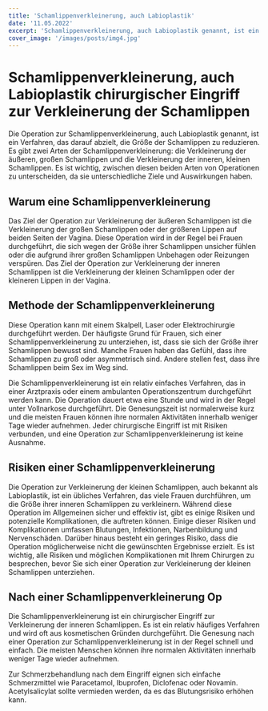 ```yaml
---
title: 'Schamlippenverkleinerung, auch Labioplastik'
date: '11.05.2022'
excerpt: 'Schamlippenverkleinerung, auch Labioplastik genannt, ist ein chirurgischer Eingriff zur Verkleinerung der Schamlippen.'
cover_image: '/images/posts/img4.jpg'
---
```

# Schamlippenverkleinerung, auch Labioplastik chirurgischer Eingriff zur Verkleinerung der Schamlippen

Die Operation zur Schamlippenverkleinerung, auch Labioplastik genannt, ist ein Verfahren, das darauf abzielt, die Größe der Schamlippen zu reduzieren. Es gibt zwei Arten der Schamlippenverkleinerung: die Verkleinerung der äußeren, großen Schamlippen und die Verkleinerung der inneren, kleinen Schamlippen. Es ist wichtig, zwischen diesen beiden Arten von Operationen zu unterscheiden, da sie unterschiedliche Ziele und Auswirkungen haben.

## Warum eine Schamlippenverkleinerung

Das Ziel der Operation zur Verkleinerung der äußeren Schamlippen ist die Verkleinerung der großen Schamlippen oder der größeren Lippen auf beiden Seiten der Vagina. Diese Operation wird in der Regel bei Frauen durchgeführt, die sich wegen der Größe ihrer Schamlippen unsicher fühlen oder die aufgrund ihrer großen Schamlippen Unbehagen oder Reizungen verspüren. Das Ziel der Operation zur Verkleinerung der inneren Schamlippen ist die Verkleinerung der kleinen Schamlippen oder der kleineren Lippen in der Vagina.

## Methode der Schamlippenverkleinerung 

Diese Operation kann mit einem Skalpell, Laser oder Elektrochirurgie durchgeführt werden. Der häufigste Grund für Frauen, sich einer Schamlippenverkleinerung zu unterziehen, ist, dass sie sich der Größe ihrer Schamlippen bewusst sind. Manche Frauen haben das Gefühl, dass ihre Schamlippen zu groß oder asymmetrisch sind. Andere stellen fest, dass ihre Schamlippen beim Sex im Weg sind.

Die Schamlippenverkleinerung ist ein relativ einfaches Verfahren, das in einer Arztpraxis oder einem ambulanten Operationszentrum durchgeführt werden kann. Die Operation dauert etwa eine Stunde und wird in der Regel unter Vollnarkose durchgeführt. Die Genesungszeit ist normalerweise kurz und die meisten Frauen können ihre normalen Aktivitäten innerhalb weniger Tage wieder aufnehmen. Jeder chirurgische Eingriff ist mit Risiken verbunden, und eine Operation zur Schamlippenverkleinerung ist keine Ausnahme.

## Risiken einer Schamlippenverkleinerung

Die Operation zur Verkleinerung der kleinen Schamlippen, auch bekannt als Labioplastik, ist ein übliches Verfahren, das viele Frauen durchführen, um die Größe ihrer inneren Schamlippen zu verkleinern. Während diese Operation im Allgemeinen sicher und effektiv ist, gibt es einige Risiken und potenzielle Komplikationen, die auftreten können. Einige dieser Risiken und Komplikationen umfassen Blutungen, Infektionen, Narbenbildung und Nervenschäden. Darüber hinaus besteht ein geringes Risiko, dass die Operation möglicherweise nicht die gewünschten Ergebnisse erzielt. Es ist wichtig, alle Risiken und möglichen Komplikationen mit Ihrem Chirurgen zu besprechen, bevor Sie sich einer Operation zur Verkleinerung der kleinen Schamlippen unterziehen.

## Nach einer Schamlippenverkleinerung Op

Die Schamlippenverkleinerung ist ein chirurgischer Eingriff zur Verkleinerung der inneren Schamlippen. Es ist ein relativ häufiges Verfahren und wird oft aus kosmetischen Gründen durchgeführt. Die Genesung nach einer Operation zur Schamlippenverkleinerung ist in der Regel schnell und einfach. Die meisten Menschen können ihre normalen Aktivitäten innerhalb weniger Tage wieder aufnehmen.

Zur Schmerzbehandlung nach dem Eingriff eignen sich einfache Schmerzmittel wie Paracetamol, Ibuprofen, Diclofenac oder Novamin. Acetylsalicylat sollte vermieden werden, da es das Blutungsrisiko erhöhen kann.
